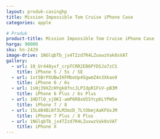 ```yaml
---
layout: produk-casinghp
title: Mission Impossible Tom Cruise iPhone Case
categories: apple

# Produk
product-title: Mission Impossible Tom Cruise iPhone Case
harga: 90000
sku: hn-2429
image-drive: 1NGlqbTb_jx4TZzd7R4LZuxwzVak0sVAT
gallery:
  - url: 10_Ur448yxf_crpTCRR2EB6PYDSJo7zCS
    title: iPhone 5 / 5s / SE
  - url: 1xt5BrPXUBwIKFMboUp45gwmZ4n3Xkao9
    title: iPhone 6 / 6s
  - url: 1sNj39XZcHYgk8fncJLPIdpR1FsV-pB3M
    title: iPhone 6 Plus / 6s Plus
  - url: 1HD7lO_sjOKI-amP6R8xU5SYcpbLYPW5e
    title: iPhone 7 / 8
  - url: 15Ld84Bi8f3LM3mzD_7LtObmjAaKFUxJM
    title: iPhone 7 Plus / 8 Plus
  - url: 1NGlqbTb_jx4TZzd7R4LZuxwzVak0sVAT
    title: iPhone X
---
```

